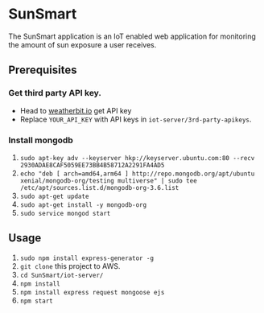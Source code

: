 # SunSmart
The SunSmart application is an IoT enabled web application for monitoring the amount of sun exposure a user receives.

## Prerequisites
### Get third party API key.
* Head to [weatherbit.io](https://www.weatherbit.io/api) get API key
* Replace `YOUR_API_KEY` with API keys in `iot-server/3rd-party-apikeys`.

### Install mongodb
1. `sudo apt-key adv --keyserver hkp://keyserver.ubuntu.com:80 --recv 2930ADAE8CAF5059EE73BB4B58712A2291FA4AD5`
2. `echo "deb [ arch=amd64,arm64 ] http://repo.mongodb.org/apt/ubuntu xenial/mongodb-org/testing multiverse" | sudo tee /etc/apt/sources.list.d/mongodb-org-3.6.list`
3. `sudo apt-get update`
4. `sudo apt-get install -y mongodb-org`
5. `sudo service mongod start`

## Usage
1. `sudo npm install express-generator -g`
2. `git clone` this project to AWS.
3. `cd SunSmart/iot-server/`
4. `npm install`
5. `npm install express request mongoose ejs`
6. `npm start`
